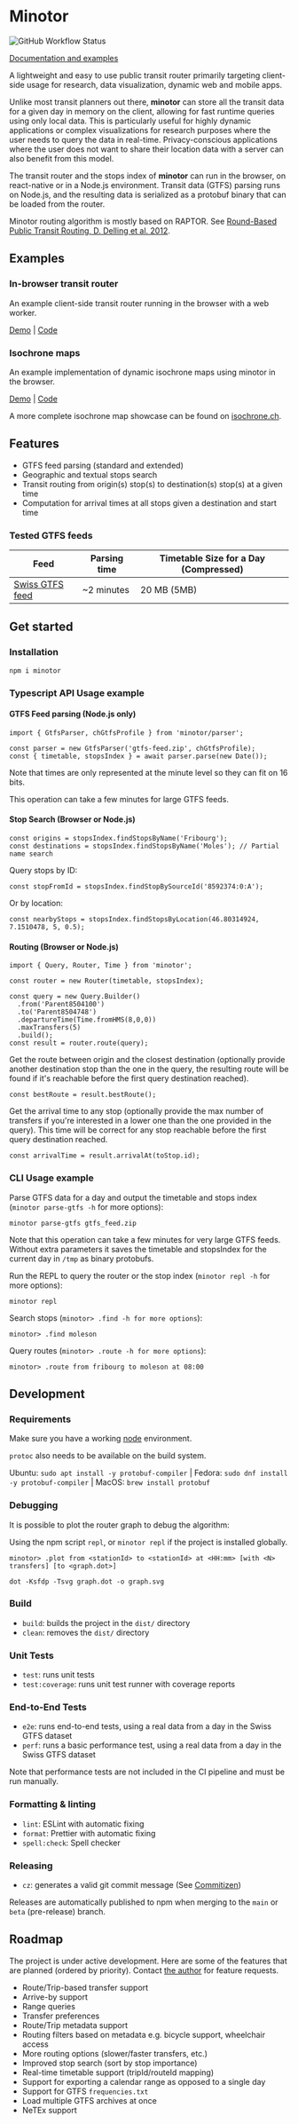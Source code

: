 # Minotor

![GitHub Workflow Status](https://github.com/aubryio/minotor/actions/workflows/minotor.yml/badge.svg?branch=main)

[Documentation and examples](https://minotor.dev)

A lightweight and easy to use public transit router primarily targeting client-side usage for research, data visualization, dynamic web and mobile apps.

Unlike most transit planners out there, **minotor** can store all the transit data for a given day in memory on the client, allowing for fast runtime queries using only local data.
This is particularly useful for highly dynamic applications or complex visualizations for research purposes where the user needs to query the data in real-time.
Privacy-conscious applications where the user does not want to share their location data with a server can also benefit from this model.

The transit router and the stops index of **minotor** can run in the browser, on react-native or in a Node.js environment.
Transit data (GTFS) parsing runs on Node.js, and the resulting data is serialized as a protobuf binary that can be loaded from the router.

Minotor routing algorithm is mostly based on RAPTOR. See [Round-Based Public Transit Routing, D. Delling et al. 2012](https://www.microsoft.com/en-us/research/wp-content/uploads/2012/01/raptor_alenex.pdf).

## Examples

### In-browser transit router

An example client-side transit router running in the browser with a web worker.

[Demo](https://www.minotor.dev/#router) | [Code](https://github.com/aubryio/minotor.dev/tree/main/app/examples/planner)

### Isochrone maps

An example implementation of dynamic isochrone maps using minotor in the browser.

[Demo](https://www.minotor.dev/#isochrones) | [Code](https://github.com/aubryio/minotor.dev/tree/main/app/examples/isochrones)

A more complete isochrone map showcase can be found on [isochrone.ch](https://isochrone.ch).

## Features

- GTFS feed parsing (standard and extended)
- Geographic and textual stops search
- Transit routing from origin(s) stop(s) to destination(s) stop(s) at a given time
- Computation for arrival times at all stops given a destination and start time

### Tested GTFS feeds

| Feed                                                                                       | Parsing time | Timetable Size for a Day (Compressed) |
| ------------------------------------------------------------------------------------------ | ------------ | ------------------------------------- |
| [Swiss GTFS feed](https://data.opentransportdata.swiss/en/dataset/timetable-2025-gtfs2020) | ~2 minutes   | 20 MB (5MB)                           |

## Get started

### Installation

`npm i minotor`

### Typescript API Usage example

#### GTFS Feed parsing (Node.js only)

```
import { GtfsParser, chGtfsProfile } from 'minotor/parser';

const parser = new GtfsParser('gtfs-feed.zip', chGtfsProfile);
const { timetable, stopsIndex } = await parser.parse(new Date());
```

Note that times are only represented at the minute level so they can fit on 16 bits.

This operation can take a few minutes for large GTFS feeds.

#### Stop Search (Browser or Node.js)

```
const origins = stopsIndex.findStopsByName('Fribourg');
const destinations = stopsIndex.findStopsByName('Moles'); // Partial name search
```

Query stops by ID:

`const stopFromId = stopsIndex.findStopBySourceId('8592374:0:A');`

Or by location:

`const nearbyStops = stopsIndex.findStopsByLocation(46.80314924, 7.1510478, 5, 0.5);`

#### Routing (Browser or Node.js)

```
import { Query, Router, Time } from 'minotor';

const router = new Router(timetable, stopsIndex);

const query = new Query.Builder()
  .from('Parent8504100')
  .to('Parent8504748')
  .departureTime(Time.fromHMS(8,0,0))
  .maxTransfers(5)
  .build();
const result = router.route(query);
```

Get the route between origin and the closest destination (optionally provide another destination stop than the one in the query, the resulting route will be found if it's reachable before the first query destination reached).

`const bestRoute = result.bestRoute();`

Get the arrival time to any stop (optionally provide the max number of transfers if you're interested in a lower one than the one provided in the query).
This time will be correct for any stop reachable before the first query destination reached.

`const arrivalTime = result.arrivalAt(toStop.id);`

### CLI Usage example

Parse GTFS data for a day and output the timetable and stops index (`minotor parse-gtfs -h` for more options):

`minotor parse-gtfs gtfs_feed.zip`

Note that this operation can take a few minutes for very large GTFS feeds.
Without extra parameters it saves the timetable and stopsIndex for the current day in `/tmp` as binary protobufs.

Run the REPL to query the router or the stop index (`minotor repl -h` for more options):

`minotor repl`

Search stops (`minotor> .find -h for more options`):

`minotor> .find moleson`

Query routes (`minotor> .route -h for more options`):

`minotor> .route from fribourg to moleson at 08:00`

## Development

### Requirements

Make sure you have a working [node](https://nodejs.org) environment.

`protoc` also needs to be available on the build system.

Ubuntu: `sudo apt install -y protobuf-compiler` |
Fedora: `sudo dnf install -y protobuf-compiler` |
MacOS: `brew install protobuf`

### Debugging

It is possible to plot the router graph to debug the algorithm:

Using the npm script `repl`, or `minotor repl` if the project is installed globally.

`minotor> .plot from <stationId> to <stationId> at <HH:mm> [with <N> transfers] [to <graph.dot>]`

`dot -Ksfdp -Tsvg graph.dot -o graph.svg `

### Build

- `build`: builds the project in the `dist/` directory
- `clean`: removes the `dist/` directory

### Unit Tests

- `test`: runs unit tests
- `test:coverage`: runs unit test runner with coverage reports

### End-to-End Tests

- `e2e`: runs end-to-end tests, using a real data from a day in the Swiss GTFS dataset
- `perf`: runs a basic performance test, using a real data from a day in the Swiss GTFS dataset

Note that performance tests are not included in the CI pipeline and must be run manually.

### Formatting & linting

- `lint`: ESLint with automatic fixing
- `format`: Prettier with automatic fixing
- `spell:check`: Spell checker

### Releasing

- `cz`: generates a valid git commit message (See [Commitizen](https://github.com/commitizen/cz-cli))

Releases are automatically published to npm when merging to the `main` or `beta` (pre-release) branch.

## Roadmap

The project is under active development. Here are some of the features that are planned (ordered by priority).
Contact [the author](https://aubry.io/) for feature requests.

- Route/Trip-based transfer support
- Arrive-by support
- Range queries
- Transfer preferences
- Route/Trip metadata support
- Routing filters based on metadata e.g. bicycle support, wheelchair access
- More routing options (slower/faster transfers, etc.)
- Improved stop search (sort by stop importance)
- Real-time timetable support (tripId/routeId mapping)
- Support for exporting a calendar range as opposed to a single day
- Support for GTFS `frequencies.txt`
- Load multiple GTFS archives at once
- NeTEx support
